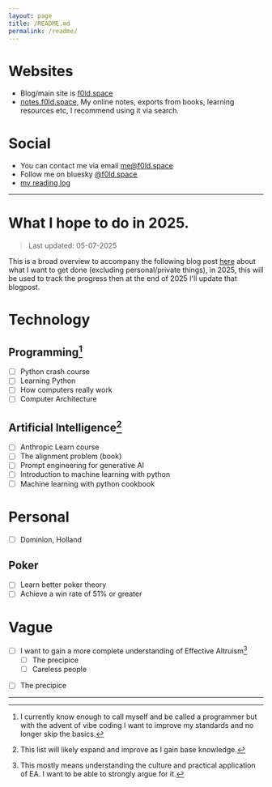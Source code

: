 ```yaml
---
layout: page
title: /README.md
permalink: /readme/
---
```


# Websites

- Blog/main site is [f0ld.space](https://f0ld.space)
- [notes.f0ld.space](https://notes.f0ld.space), My online notes, exports from books, learning resources etc, I recommend using it via search.

# Social

- You can contact me via email [me@f0ld.space](mailto:me@f0ld.space)
- Follow me on bluesky [@f0ld.space](https://bsky.app/profile/f0ld.space)
- [my reading log](https://notes.f0ld.space/#/Reading-2025)

---

# What I hope to do in 2025.

> Last updated: 05-07-2025

This is a broad overview to accompany the following blog post [here](https://f0ld.space/2025/07/06/What-I-hope-to-do-in-2025.html) about what I want to get done (excluding personal/private things), in 2025, this will be used to track the progress then at the end of 2025 I'll update that blogpost.

# Technology

## Programming[^1]

[^1]: I currently know enough to call myself and be called a programmer but with the advent of vibe coding I want to improve my standards and no longer skip the basics.

- [ ] Python crash course
- [ ] Learning Python
- [ ] How computers really work
- [ ] Computer Architecture

## Artificial Intelligence[^2]

[^2]: This list will likely expand and improve as I gain base knowledge.

- [ ] Anthropic Learn course
- [ ] The alignment problem (book)
- [ ] Prompt engineering for generative AI
- [ ] Introduction to machine learning with python
- [ ] Machine learning with python cookbook

# Personal

- [ ] Dominion, Holland

## Poker

- [ ] Learn better poker theory
- [ ] Achieve a win rate of 51% or greater

# Vague

- [ ] I want to gain a more complete understanding of Effective Altruism[^3]
  - [ ] The precipice
  - [ ] Careless people

[^3]: This mostly means understanding the culture and practical application of EA. I want to be able to strongly argue for it.

- [ ] The precipice

---
